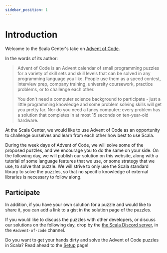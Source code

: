 ```yaml
---
sidebar_position: 1
---
```


# Introduction

Welcome to the Scala Center's take on [Advent of Code](https://adventofcode.com/).

In the words of its author:

> Advent of Code is an Advent calendar of small programming puzzles for a variety of skill sets and skill levels that can be solved in any programming language you like.
> People use them as a speed contest, interview prep, company training, university coursework, practice problems, or to challenge each other.
>
> You don't need a computer science background to participate - just a little programming knowledge and some problem solving skills will get you pretty far.
> Nor do you need a fancy computer; every problem has a solution that completes in at most 15 seconds on ten-year-old hardware.

At the Scala Center, we would like to use Advent of Code as an opportunity to challenge ourselves and learn from each other how best to use Scala.

During the week days of Advent of Code, we will solve some of the proposed puzzles, and we encourage you to do the same on your side.
On the following day, we will publish our solution on this website, along with a tutorial of some language features that we use, or some strategy that we use, to solve that puzzle.
We will strive to only use the Scala standard library to solve the puzzles, so that no specific knowledge of external libraries is necessary to follow along.

## Participate

In addition, if you have your own solution for a puzzle and would like to share it, you can add a link to a gist in the solution page of the puzzles.

If you would like to discuss the puzzles with other developers, or discuss our solutions on the following day, drop by the [the Scala Discord server](https://discord.gg/scala), in the `#advent-of-code` channel.

Do you want to get your hands dirty and solve the Advent of Code puzzles in Scala?
Read ahead to the [Setup](setup.md) page!
